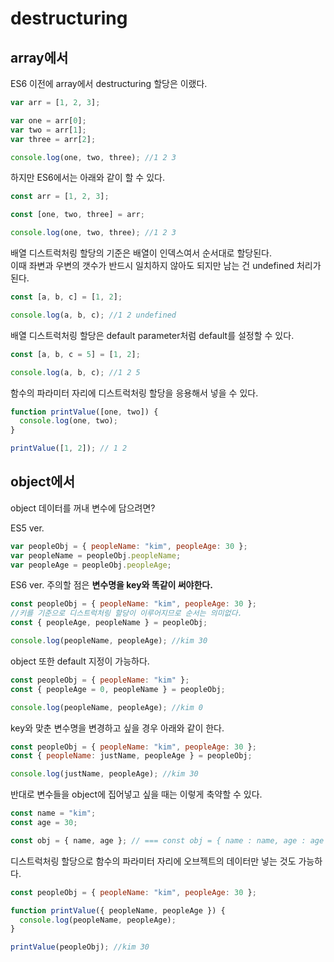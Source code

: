 # destructuring

## array에서

ES6 이전에 array에서 destructuring 할당은 이랬다.

```js
var arr = [1, 2, 3];

var one = arr[0];
var two = arr[1];
var three = arr[2];

console.log(one, two, three); //1 2 3
```

하지만 ES6에서는 아래와 같이 할 수 있다.

```js
const arr = [1, 2, 3];

const [one, two, three] = arr;

console.log(one, two, three); //1 2 3
```

배열 디스트럭처링 할당의 기준은 배열이 인덱스여서 순서대로 할당된다.  
이때 좌변과 우변의 갯수가 반드시 일치하지 않아도 되지만 남는 건 undefined 처리가 된다.

```js
const [a, b, c] = [1, 2];

console.log(a, b, c); //1 2 undefined
```

배열 디스트럭처링 할당은 default parameter처럼 default를 설정할 수 있다.

```js
const [a, b, c = 5] = [1, 2];

console.log(a, b, c); //1 2 5
```

함수의 파라미터 자리에 디스트럭처링 할당을 응용해서 넣을 수 있다.

```js
function printValue([one, two]) {
  console.log(one, two);
}

printValue([1, 2]); // 1 2
```

## object에서

object 데이터를 꺼내 변수에 담으려면?

ES5 ver.

```js
var peopleObj = { peopleName: "kim", peopleAge: 30 };
var peopleName = peopleObj.peopleName;
var peopleAge = peopleObj.peopleAge;
```

ES6 ver.
주의할 점은 <strong>변수명을 key와 똑같이 써야한다.</strong>

```js
const peopleObj = { peopleName: "kim", peopleAge: 30 };
//키를 기준으로 디스트럭처링 할당이 이루어지므로 순서는 의미없다.
const { peopleAge, peopleName } = peopleObj;

console.log(peopleName, peopleAge); //kim 30
```

object 또한 default 지정이 가능하다.

```js
const peopleObj = { peopleName: "kim" };
const { peopleAge = 0, peopleName } = peopleObj;

console.log(peopleName, peopleAge); //kim 0
```

key와 맞춘 변수명을 변경하고 싶을 경우 아래와 같이 한다.

```js
const peopleObj = { peopleName: "kim", peopleAge: 30 };
const { peopleName: justName, peopleAge } = peopleObj;

console.log(justName, peopleAge); //kim 30
```

반대로 변수들을 object에 집어넣고 싶을 때는 이렇게 축약할 수 있다.

```js
const name = "kim";
const age = 30;

const obj = { name, age }; // === const obj = { name : name, age : age };
```

디스트럭처링 할당으로 함수의 파라미터 자리에 오브젝트의 데이터만 넣는 것도 가능하다.

```js
const peopleObj = { peopleName: "kim", peopleAge: 30 };

function printValue({ peopleName, peopleAge }) {
  console.log(peopleName, peopleAge);
}

printValue(peopleObj); //kim 30
```
